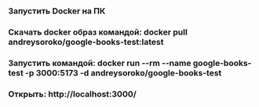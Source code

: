 ### Запустить Docker на ПК
### Скачать docker образ командой: docker pull andreysoroko/google-books-test:latest
### Запустить командой: docker run --rm --name google-books-test -p 3000:5173 -d andreysoroko/google-books-test
### Открыть: http://localhost:3000/
